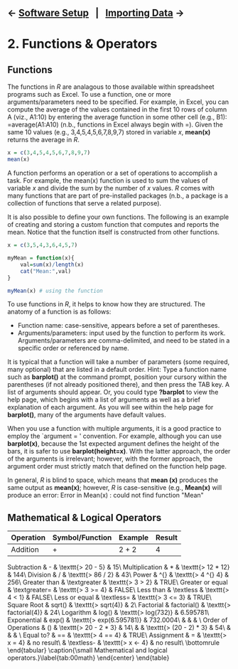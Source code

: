 ← [Software Setup](01-software-setup.md)&nbsp;&nbsp;&nbsp;|&nbsp;&nbsp;&nbsp;[Importing Data](03-importing-data.md) →
---

# 2. Functions & Operators

## Functions

The functions in *R* are analagous to those available within spreadsheet programs such as Excel. To use a function, one or more arguments/parameters need to be specified. For example, in Excel, you can compute the average of the values contained in the first 10 rows of column A (viz., A1:10) by entering the average function in some other cell (e.g., B1): =average(A1:A10) (n.b., functions in Excel always begin with =). Given the same 10 values (e.g., 3,4,5,4,5,6,7,8,9,7) stored in variable *x*, **mean(x)** returns the average in *R*.

```r
x = c(3,4,5,4,5,6,7,8,9,7)
mean(x)
```

A function performs an operation or a set of operations to accomplish a task. For example, the mean(x) function is used to sum the values of variable *x* and divide the sum by the number of *x* values. *R* comes with many functions that are part of pre-installed packages (n.b., a package is a collection of functions that serve a related purpose).

It is also possible to define your own functions. The following is an example of creating and storing a custom function that computes and reports the mean. Notice that the function itself is constructed from other functions.

```r
x = c(3,5,4,3,6,4,5,7)

myMean = function(x){
    val=sum(x)/length(x)
    cat("Mean:",val)
}

myMean(x) # using the function
```

To use functions in *R*, it helps to know how they are structured. The anatomy of a function is as follows:

- Function name: case-sensitive, appears before a set of parentheses.
- Arguments/parameters: input used by the function to perform its work. Arguments/parameters are comma-delimited, and need to be stated in a specific order or referenced by name.

It is typical that a function will take a number of parameters (some required, many optional) that are listed in a default order. Hint: Type a function name such as **barplot()** at the command prompt, position your cursory within the parentheses (if not already positioned there), and then press the TAB key. A list of arguments should appear. Or, you could type **?barplot** to view the help page, which begins with a list of arguments as well as a brief explanation of each argument. As you will see within the help page for **barplot()**, many of the arguments have default values.

When you use a function with multiple arguments, it is a good practice to employ the `argument = ' convention. For example, although you can use **barplot(x)**, because the 1st expected argument defines the height of the bars, it is safer to use **barplot(height=x)**. With the latter approach, the order of the arguments is irrelevant; however, with the former approach, the argument order must strictly match that defined on the function help page.

In general, *R* is blind to space, which means that **mean (x)** produces the same output as **mean(x)**; however, *R* is case-sensitive (e.g., **Mean(x)** will produce an error: Error in Mean(x) : could not find function "Mean"


## Mathematical & Logical Operators

| Operation | Symbol/Function | Example | Result |
| --- | --- | --- | --- |
| Addition | + | 2 + 2 | 4 |


Subtraction & - & \texttt{> 20 - 5} & 15\\
Multiplication & * & \texttt{> 12 * 12} & 144\\
Division & / & \texttt{> 86 / 2} & 43\\
Power & \^{} & \texttt{> 4 \^{} 4} & 256\\
Greater than & \textgreater & \texttt{> 3 > 2} & TRUE\\
Greater or equal & \textgreater= & \texttt{> 3 >= 4} & FALSE\\
Less than & \textless & \texttt{> 4 < 1} & FALSE\\
Less or equal & \textless= & \texttt{> 3 <= 3} & TRUE\\
Square Root & sqrt() & \texttt{> sqrt(4)} & 2\\
Factorial & factorial() & \texttt{> factorial(4)} & 24\\
Logarithm & log() & \texttt{> log(732)} & 6.595781\\
Exponential & exp() & \texttt{> exp(6.595781)} & 732.0004\\
 &  &  & \\
Order of Operations & () & \texttt{> 20 - 2 * 3} & 14\\
 &  & \texttt{> (20 - 2) * 3} & 54\\
 &  &  & \\
Equal to? & == & \texttt{> 4 == 4} & TRUE\\
Assignment & = & \texttt{> x = 4} & no result\\
 & \textless- & \texttt{> x <- 4} & no result\\
\bottomrule
\end{tabular}
\caption{\small Mathematical and logical operators.}\label{tab:00math}
\end{center}
\end{table}